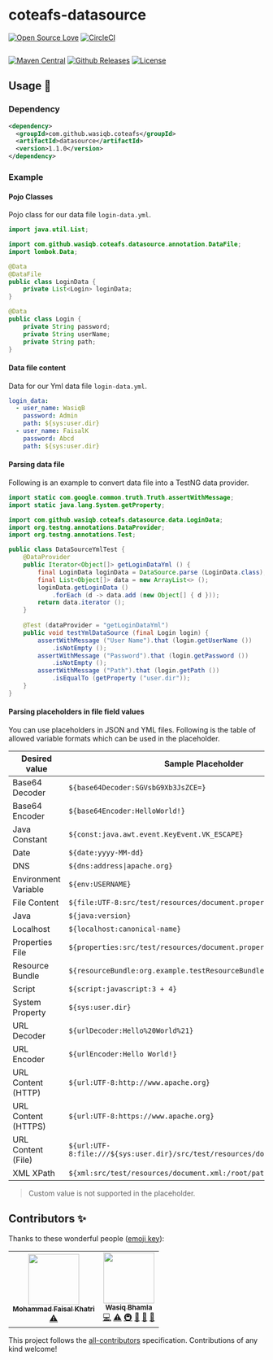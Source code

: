 # coteafs-datasource

[![Open Source Love](https://badges.frapsoft.com/os/v1/open-source.svg?v=103)][home]
[![CircleCI](https://circleci.com/gh/WasiqB/coteafs-datasource.svg?style=svg)][circleci]

<!-- ALL-CONTRIBUTORS-BADGE:START - Do not remove or modify this section -->
<a aria-label="All Contributors" href="#contributors-"><img alt="" src="https://img.shields.io/badge/all_contributors-2-17BB8A.svg?style=for-the-badge&labelColor=000000"></a>
<!-- ALL-CONTRIBUTORS-BADGE:END -->

[![Maven Central](https://img.shields.io/maven-central/v/com.github.wasiqb.coteafs/datasource.svg?style=for-the-badge)][maven]
[![Github Releases](https://img.shields.io/github/downloads/WasiqB/coteafs-datasource/total.svg?style=for-the-badge)][release]
[![License](https://img.shields.io/badge/License-Apache%202.0-blue.svg?style=for-the-badge)][license]

## Usage :running:

### Dependency

```xml
<dependency>
  <groupId>com.github.wasiqb.coteafs</groupId>
  <artifactId>datasource</artifactId>
  <version>1.1.0</version>
</dependency>
```

### Example

#### Pojo Classes

Pojo class for our data file `login-data.yml`.

```java
import java.util.List;

import com.github.wasiqb.coteafs.datasource.annotation.DataFile;
import lombok.Data;

@Data
@DataFile
public class LoginData {
    private List<Login> loginData;
}

@Data
public class Login {
    private String password;
    private String userName;
    private String path;
}
```

#### Data file content

Data for our Yml data file `login-data.yml`.

```yml
login_data:
  - user_name: WasiqB
    password: Admin
    path: ${sys:user.dir}
  - user_name: FaisalK
    password: Abcd
    path: ${sys:user.dir}
```

#### Parsing data file

Following is an example to convert data file into a TestNG data provider.

```java
import static com.google.common.truth.Truth.assertWithMessage;
import static java.lang.System.getProperty;

import com.github.wasiqb.coteafs.datasource.data.LoginData;
import org.testng.annotations.DataProvider;
import org.testng.annotations.Test;

public class DataSourceYmlTest {
    @DataProvider
    public Iterator<Object[]> getLoginDataYml () {
        final LoginData loginData = DataSource.parse (LoginData.class);
        final List<Object[]> data = new ArrayList<> ();
        loginData.getLoginData ()
            .forEach (d -> data.add (new Object[] { d }));
        return data.iterator ();
    }
    
    @Test (dataProvider = "getLoginDataYml")
    public void testYmlDataSource (final Login login) {
        assertWithMessage ("User Name").that (login.getUserName ())
            .isNotEmpty ();
        assertWithMessage ("Password").that (login.getPassword ())
            .isNotEmpty ();
        assertWithMessage ("Path").that (login.getPath ())
            .isEqualTo (getProperty ("user.dir"));
    }
}
```

#### Parsing placeholders in file field values

You can use placeholders in JSON and YML files. Following is the table of allowed variable formats which can be used
 in the placeholder.

Desired value | Sample Placeholder
------------|------------
Base64 Decoder | `${base64Decoder:SGVsbG9Xb3JsZCE=}`
Base64 Encoder | `${base64Encoder:HelloWorld!}`
Java Constant | `${const:java.awt.event.KeyEvent.VK_ESCAPE}`
Date | `${date:yyyy-MM-dd}`
DNS | <code>${dns:address&#124;apache.org}</code>
Environment Variable | `${env:USERNAME}`
File Content | `${file:UTF-8:src/test/resources/document.properties}`
Java | `${java:version}`
Localhost | `${localhost:canonical-name}`
Properties File | `${properties:src/test/resources/document.properties::mykey}`
Resource Bundle | `${resourceBundle:org.example.testResourceBundleLookup:mykey}`
Script | `${script:javascript:3 + 4}`
System Property | `${sys:user.dir}`
URL Decoder | `${urlDecoder:Hello%20World%21}`
URL Encoder | `${urlEncoder:Hello World!}`
URL Content (HTTP) | `${url:UTF-8:http://www.apache.org}`
URL Content (HTTPS) | `${url:UTF-8:https://www.apache.org}`
URL Content (File) | `${url:UTF-8:file:///${sys:user.dir}/src/test/resources/document.properties}`
XML XPath | `${xml:src/test/resources/document.xml:/root/path/to/node}`

> Custom value is not supported in the placeholder.

## Contributors ✨

Thanks to these wonderful people ([emoji key][emojis]):

<!-- ALL-CONTRIBUTORS-LIST:START - Do not remove or modify this section -->
<!-- prettier-ignore-start -->
<!-- markdownlint-disable -->
<table>
  <tr>
    <td align="center"><a href="https://mfaisalkhatri.github.io"><img src="https://avatars3.githubusercontent.com/u/18361917?v=4" width="100px;" alt=""/><br /><sub><b>Mohammad Faisal Khatri</b></sub></a><br /><a href="https://github.com/WasiqB/coteafs-datasource/commits?author=mfaisalkhatri" title="Tests">⚠️</a></td>
    <td align="center"><a href="https://wasiqb.github.io"><img src="https://avatars3.githubusercontent.com/u/9130909?v=4" width="100px;" alt=""/><br /><sub><b>Wasiq Bhamla</b></sub></a><br /><a href="https://github.com/WasiqB/coteafs-datasource/commits?author=WasiqB" title="Code">💻</a> <a href="https://github.com/WasiqB/coteafs-datasource/commits?author=WasiqB" title="Tests">⚠️</a> <a href="#infra-WasiqB" title="Infrastructure (Hosting, Build-Tools, etc)">🚇</a> <a href="https://github.com/WasiqB/coteafs-datasource/commits?author=WasiqB" title="Documentation">📖</a> <a href="#ideas-WasiqB" title="Ideas, Planning, & Feedback">🤔</a> <a href="#maintenance-WasiqB" title="Maintenance">🚧</a></td>
  </tr>
</table>

<!-- markdownlint-enable -->
<!-- prettier-ignore-end -->
<!-- ALL-CONTRIBUTORS-LIST:END -->

This project follows the [all-contributors][contributors] specification. Contributions of any kind welcome!

[emojis]: https://allcontributors.org/docs/en/emoji-key
[contributors]: https://github.com/all-contributors/all-contributors
[home]: https://github.com/wasiqb/coteafs-config
[circleci]: https://circleci.com/gh/WasiqB/coteafs-datasource
[coverage]: https://sonarcloud.io/component_measures?id=com.github.wasiqb.coteafs%3Adatasource&metric=Coverage
[maven]: https://maven-badges.herokuapp.com/maven-central/com.github.wasiqb.coteafs/datasource
[release]: https://github.com/WasiqB/coteafs-datasource/releases
[license]: https://opensource.org/licenses/Apache-2.0